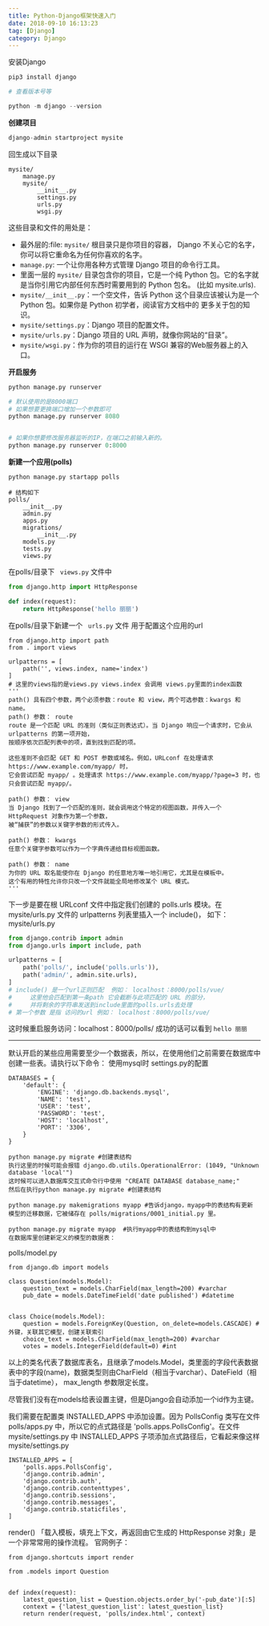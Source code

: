 ```yaml
---
title: Python-Django框架快速入门
date: 2018-09-10 16:13:23
tag: [Django]
category: Django
---
```

安装Django
<!-- more -->
```python
pip3 install django

# 查看版本号等

python -m django --version
```
__创建项目__
```python
django-admin startproject mysite
```
回生成以下目录
```
mysite/
    manage.py
    mysite/
        __init__.py
        settings.py
        urls.py
        wsgi.py
```
这些目录和文件的用处是：

* 最外层的:file: `mysite/` 根目录只是你项目的容器， Django 不关心它的名字，你可以将它重命名为任何你喜欢的名字。
* `manage.py`: 一个让你用各种方式管理 Django 项目的命令行工具。
* 里面一层的 `mysite/` 目录包含你的项目，它是一个纯 Python 包。它的名字就是当你引用它内部任何东西时需要用到的 Python 包名。 (比如 mysite.urls).
* `mysite/__init__.py`：一个空文件，告诉 Python 这个目录应该被认为是一个 Python 包。如果你是 Python 初学者，阅读官方文档中的 更多关于包的知识。
* `mysite/settings.py`：Django 项目的配置文件。
* `mysite/urls.py`：Django 项目的 URL 声明，就像你网站的“目录”。
* `mysite/wsgi.py`：作为你的项目的运行在 WSGI 兼容的Web服务器上的入口。

__开启服务__
```python
python manage.py runserver

# 默认使用的是8000端口
# 如果想要更换端口增加一个参数即可
python manage.py runserver 8080


# 如果你想要修改服务器监听的IP，在端口之前输入新的。
python manage.py runserver 0:8000
```
__新建一个应用(polls)__
```
python manage.py startapp polls

# 结构如下
polls/
    __init__.py
    admin.py
    apps.py
    migrations/
        __init__.py
    models.py
    tests.py
    views.py
```
在polls/目录下 ` views.py` 文件中
```python
from django.http import HttpResponse

def index(request):
	return HttpResponse('hello 丽丽') 

```
在polls/目录下新建一个 ` urls.py` 文件 用于配置这个应用的url
```
from django.http import path
from . import views

urlpatterns = [
	path('', views.index, name='index')
]
# 这里的views指的是views.py views.index 会调用 views.py里面的index函数
''' 
path() 具有四个参数，两个必须参数：route 和 view，两个可选参数：kwargs 和 name。
path() 参数： route
route 是一个匹配 URL 的准则（类似正则表达式）。当 Django 响应一个请求时，它会从 urlpatterns 的第一项开始，
按顺序依次匹配列表中的项，直到找到匹配的项。

这些准则不会匹配 GET 和 POST 参数或域名。例如，URLconf 在处理请求 https://www.example.com/myapp/ 时，
它会尝试匹配 myapp/ 。处理请求 https://www.example.com/myapp/?page=3 时，也只会尝试匹配 myapp/。

path() 参数： view
当 Django 找到了一个匹配的准则，就会调用这个特定的视图函数，并传入一个 HttpRequest 对象作为第一个参数，
被“捕获”的参数以关键字参数的形式传入。

path() 参数： kwargs
任意个关键字参数可以作为一个字典传递给目标视图函数。

path() 参数： name
为你的 URL 取名能使你在 Django 的任意地方唯一地引用它，尤其是在模板中。
这个有用的特性允许你只改一个文件就能全局地修改某个 URL 模式。
'''
```
下一步是要在根 URLconf 文件中指定我们创建的 polls.urls 模块。在 mysite/urls.py 文件的 urlpatterns 列表里插入一个 include()，
如下：
mysite/urls.py
```python
from django.contrib import admin
from django.urls import include, path

urlpatterns = [
    path('polls/', include('polls.urls')),
    path('admin/', admin.site.urls),
]
# include() 是一个url正则匹配  例如： localhost：8000/polls/vue/
#     这里他会匹配到第一条path 它会截断与此项匹配的 URL 的部分，
#     并将剩余的字符串发送到include里面的polls.urls去处理
# 第一个参数 是指 访问的url 例如： localhost：8000/polls/vue/
```
这时候重启服务访问：localhost：8000/polls/
成功的话可以看到 `hello 丽丽`

*********************************************
默认开启的某些应用需要至少一个数据表，所以，在使用他们之前需要在数据库中创建一些表。请执行以下命令：
使用mysql时 settings.py的配置
```
DATABASES = {
    'default': {
        'ENGINE': 'django.db.backends.mysql',
        'NAME': 'test',
        'USER': 'test',
        'PASSWORD': 'test',
        'HOST': 'localhost',
        'PORT': '3306',
    }
}
```
```
python manage.py migrate #创建表结构
执行这里的时候可能会报错 django.db.utils.OperationalError: (1049, "Unknown database 'local'")
这时候可以进入数据库交互式命令行中使用 "CREATE DATABASE database_name;" 
然后在执行python manage.py migrate #创建表结构

python manage.py makemigrations myapp #告诉django，myapp中的表结构有更新
模型的迁移数据，它被储存在 polls/migrations/0001_initial.py 里。

python manage.py migrate myapp  #执行myapp中的表结构到mysql中
在数据库里创建新定义的模型的数据表：
```


polls/model.py
```
from django.db import models

class Question(models.Model):
    question_text = models.CharField(max_length=200) #varchar
    pub_date = models.DateTimeField('date published') #datetime


class Choice(models.Model):
    question = models.ForeignKey(Question, on_delete=models.CASCADE) #外键，关联其它模型，创建关联索引
    choice_text = models.CharField(max_length=200) #varchar
    votes = models.IntegerField(default=0) #int
```
以上的类名代表了数据库表名，且继承了models.Model，类里面的字段代表数据表中的字段(name)，数据类型则由CharField（相当于varchar）、DateField（相当于datetime）， max_length 参数限定长度。

尽管我们没有在models给表设置主键，但是Django会自动添加一个id作为主键。


我们需要在配置类 INSTALLED_APPS 中添加设置。因为 PollsConfig 类写在文件 polls/apps.py 中，所以它的点式路径是 'polls.apps.PollsConfig'。在文件 mysite/settings.py 中 INSTALLED_APPS 子项添加点式路径后，它看起来像这样
mysite/settings.py
```
INSTALLED_APPS = [
    'polls.apps.PollsConfig',
    'django.contrib.admin',
    'django.contrib.auth',
    'django.contrib.contenttypes',
    'django.contrib.sessions',
    'django.contrib.messages',
    'django.contrib.staticfiles',
]
```

 render()
 「载入模板，填充上下文，再返回由它生成的 HttpResponse 对象」是一个非常常用的操作流程。
 官网例子：
```
from django.shortcuts import render

from .models import Question


def index(request):
    latest_question_list = Question.objects.order_by('-pub_date')[:5]
    context = {'latest_question_list': latest_question_list}
    return render(request, 'polls/index.html', context)
```


